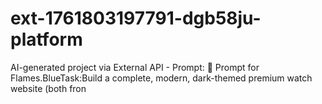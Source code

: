 # ext-1761803197791-dgb58ju-platform
AI-generated project via External API - Prompt: 💎 Prompt for Flames.BlueTask:Build a complete, modern, dark-themed premium watch website (both fron
